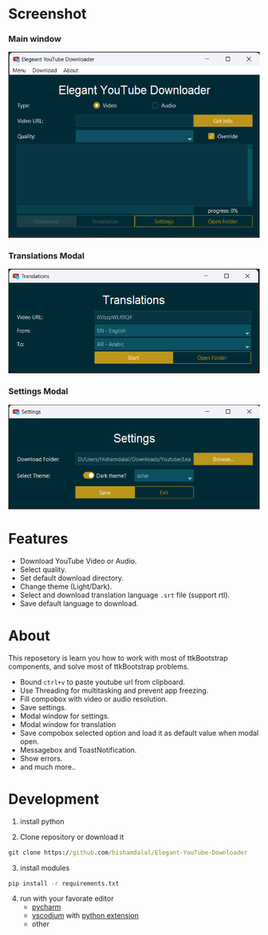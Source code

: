 # Screenshot
### Main window
![Main](https://raw.githubusercontent.com/hishamdalal/Elegant-YouTube-Downloader/main/Screenshot/main.png)

### Translations Modal
![Translations](https://raw.githubusercontent.com/hishamdalal/Elegant-YouTube-Downloader/main/Screenshot/translation.png)

### Settings Modal
![Settings](https://raw.githubusercontent.com/hishamdalal/Elegant-YouTube-Downloader/main/Screenshot/settings.png)

# Features
- Download YouTube Video or Audio.
- Select quality.
- Set default download directory.
- Change theme (Light/Dark).
- Select and download translation language `.srt` file (support rtl).
- Save default language to download.

# About
This reposetory is learn you how to work with most of ttkBootstrap components, and solve most of ttkBootstrap problems.
- Bound `ctrl+v` to paste youtube url from clipboard.
- Use Threading for multitasking and prevent app freezing.
- Fill compobox with video or audio resolution.
- Save settings.
- Modal window for settings.
- Modal window for translation
- Save compobox selected option and load it as default value when modal open.
- Messagebox and ToastNotification.
- Show errors.
- and much more..

# Development

1) install python
   
2) Clone repository or download it
``` cmd
git clone https://github.com/hishamdalal/Elegant-YouTube-Downloader
```

3) install modules
``` cmd
pip install -r requirements.txt
```

4) run with your favorate editor
   - [pycharm](https://www.jetbrains.com/pycharm/download/)
   - [vscodium](https://vscodium.com/) with [python extension](https://marketplace.visualstudio.com/items?itemName=ms-python.python)
   - other
